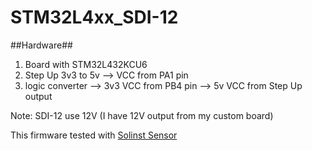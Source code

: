 # STM32L4xx_SDI-12

##Hardware##
1. Board with STM32L432KCU6
2. Step Up 3v3 to 5v   --> VCC from PA1 pin
3. logic converter     --> 3v3 VCC from PB4 pin
                       --> 5v VCC from Step Up output

Note: SDI-12 use 12V (I have 12V output from my custom board)

This firmware tested with [Solinst Sensor](https://www.solinst.com/products/data/3001.pdf) 
